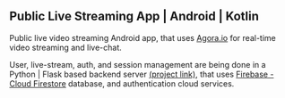 ## Public Live Streaming App | Android | Kotlin
Public live video streaming Android app, that uses [Agora.io](https://www.agora.io/en/) for real-time video streaming and live-chat. 

User, live-stream, auth, and session management are being done in a Python | Flask based backend server [(project link)](https://github.com/akhill4054/live-stream-backend), that uses [Firebase - Cloud Firestore](https://firebase.google.com/docs/firestore) database, and authentication cloud services.
